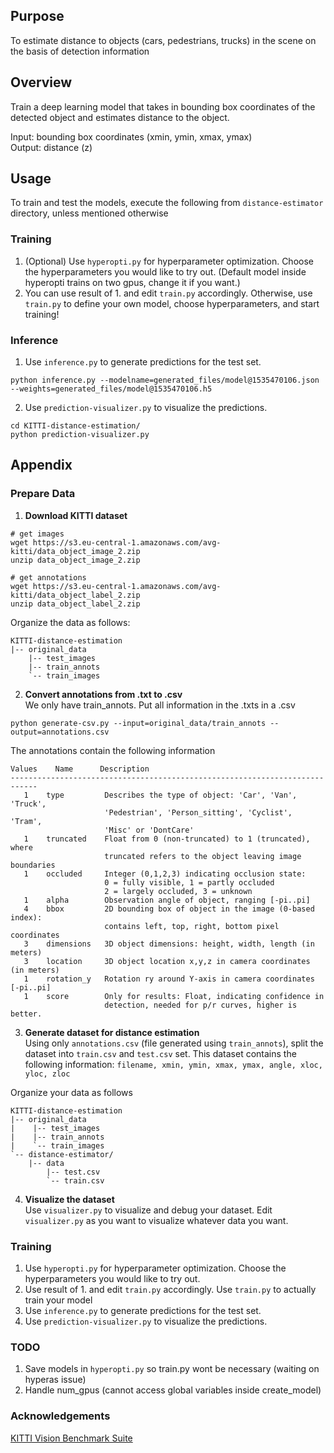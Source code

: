 ## Purpose
To estimate distance to objects (cars, pedestrians, trucks) in the scene on the basis of detection information

## Overview
Train a deep learning model that takes in bounding box coordinates of the detected object and estimates distance to the object.

Input: bounding box coordinates (xmin, ymin, xmax, ymax) <br/>
Output: distance (z)

## Usage
To train and test the models, execute the following from `distance-estimator` directory, unless mentioned otherwise

### Training
1. (Optional) Use `hyperopti.py` for hyperparameter optimization. Choose the hyperparameters you would like to try out. (Default model inside hyperopti trains on two gpus, change it if you want.)
2. You can use result of 1. and edit `train.py` accordingly. Otherwise, use `train.py` to define your own model, choose hyperparameters, and start training!

### Inference
1. Use `inference.py` to generate predictions for the test set.
```
python inference.py --modelname=generated_files/model@1535470106.json --weights=generated_files/model@1535470106.h5
```
2. Use `prediction-visualizer.py` to visualize the predictions.
```
cd KITTI-distance-estimation/
python prediction-visualizer.py
```

## Appendix
### Prepare Data
1. **Download KITTI dataset**
```shell
# get images
wget https://s3.eu-central-1.amazonaws.com/avg-kitti/data_object_image_2.zip
unzip data_object_image_2.zip

# get annotations
wget https://s3.eu-central-1.amazonaws.com/avg-kitti/data_object_label_2.zip
unzip data_object_label_2.zip
```

Organize the data as follows:

```shell
KITTI-distance-estimation
|-- original_data
    |-- test_images
    |-- train_annots
    `-- train_images
```

2. **Convert annotations from .txt to .csv**<br/>
We only have train_annots. Put all information in the .txts in a .csv

```shell
python generate-csv.py --input=original_data/train_annots --output=annotations.csv
```

The annotations contain the following information

```
Values    Name      Description
----------------------------------------------------------------------------
   1    type         Describes the type of object: 'Car', 'Van', 'Truck',
                     'Pedestrian', 'Person_sitting', 'Cyclist', 'Tram',
                     'Misc' or 'DontCare'
   1    truncated    Float from 0 (non-truncated) to 1 (truncated), where
                     truncated refers to the object leaving image boundaries
   1    occluded     Integer (0,1,2,3) indicating occlusion state:
                     0 = fully visible, 1 = partly occluded
                     2 = largely occluded, 3 = unknown
   1    alpha        Observation angle of object, ranging [-pi..pi]
   4    bbox         2D bounding box of object in the image (0-based index):
                     contains left, top, right, bottom pixel coordinates
   3    dimensions   3D object dimensions: height, width, length (in meters)
   3    location     3D object location x,y,z in camera coordinates (in meters)
   1    rotation_y   Rotation ry around Y-axis in camera coordinates [-pi..pi]
   1    score        Only for results: Float, indicating confidence in
                     detection, needed for p/r curves, higher is better.
```

3. **Generate dataset for distance estimation**<br/>
Using only `annotations.csv` (file generated using `train_annots`), split the dataset into `train.csv` and `test.csv` set.
This dataset contains the following information:
`filename, xmin, ymin, xmax, ymax, angle, xloc, yloc, zloc`

Organize your data as follows
```
KITTI-distance-estimation
|-- original_data
|    |-- test_images
|    |-- train_annots
|    `-- train_images
`-- distance-estimator/
    |-- data
        |-- test.csv
        `-- train.csv
```

4. **Visualize the dataset**<br/>
Use `visualizer.py` to visualize and debug your dataset. Edit `visualizer.py` as you want to visualize whatever data you want.

### Training
1. Use `hyperopti.py` for hyperparameter optimization. Choose the hyperparameters you would like to try out.
2. Use result of 1. and edit `train.py` accordingly. Use `train.py` to actually train your model
3. Use `inference.py` to generate predictions for the test set.
4. Use `prediction-visualizer.py` to visualize the predictions.

### TODO
1. Save models in `hyperopti.py` so train.py wont be necessary (waiting on hyperas issue)
2. Handle num_gpus (cannot access global variables inside create_model)

### Acknowledgements
[KITTI Vision Benchmark Suite](http://www.cvlibs.net/datasets/kitti/)
